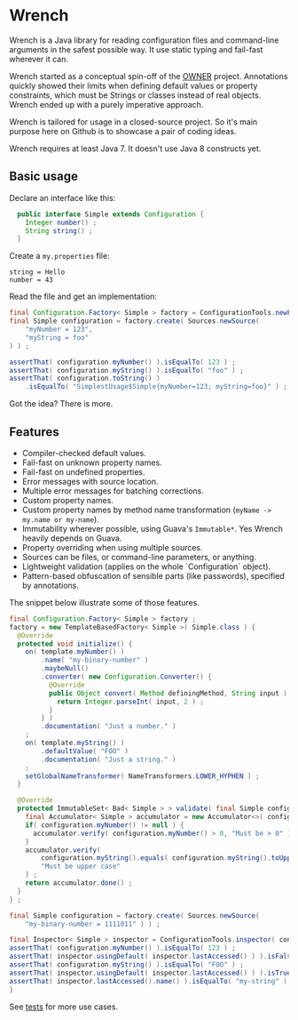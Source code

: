 Wrench
======

Wrench is a Java library for reading configuration files and command-line arguments in the safest possible way. It use static typing and fail-fast wherever it can.

Wrench started as a conceptual spin-off of the [OWNER](https://github.com/lviggiano/owner) project. Annotations quickly showed their limits when defining default values or property constraints, which must be Strings or classes instead of real objects. Wrench ended up with a purely imperative approach.    

Wrench is tailored for usage in a closed-source project. So it's main purpose here on Github is to showcase a pair of coding ideas.

Wrench requires at least Java 7. It doesn't use Java 8 constructs yet.


Basic usage
-----------

Declare an interface like this:

```java
  public interface Simple extends Configuration {
    Integer number() ;
    String string() ;
  }
```

Create a `my.properties` file:

```properties
string = Hello
number = 43
```

Read the file and get an implementation:

```java
final Configuration.Factory< Simple > factory = ConfigurationTools.newFactory( Simple.class ) ;
final Simple configuration = factory.create( Sources.newSource(
    "myNumber = 123",
    "myString = foo"
) ) ;

assertThat( configuration.myNumber() ).isEqualTo( 123 ) ;
assertThat( configuration.myString() ).isEqualTo( "foo" ) ;
assertThat( configuration.toString() )
    .isEqualTo( "SimplestUsage$Simple{myNumber=123; myString=foo}" ) ;
```

Got the idea? There is more.

Features
--------

- Compiler-checked default values.
- Fail-fast on unknown property names.
- Fail-fast on undefined properties.
- Error messages with source location.
- Multiple error messages for batching corrections.
- Custom property names.
- Custom property names by method name transformation (`myName -> my.name or my-name`).
- Immutability wherever possible, using Guava's `Immutable*`. Yes Wrench heavily depends on Guava.
- Property overriding when using multiple sources.
- Sources can be files, or command-line parameters, or anything.
- Lightweight validation (applies on the whole ´Configuration´ object).
- Pattern-based obfuscation of sensible parts (like passwords), specified by annotations.

The snippet below illustrate some of those features.

```java
final Configuration.Factory< Simple > factory ;
factory = new TemplateBasedFactory< Simple >( Simple.class ) {
  @Override
  protected void initialize() {
    on( template.myNumber() )
        .name( "my-binary-number" )
        .maybeNull()
        .converter( new Configuration.Converter() {
          @Override
          public Object convert( Method definingMethod, String input ) throws Exception {
            return Integer.parseInt( input, 2 ) ;
          }
        } )
        .documentation( "Just a number." )
    ;
    on( template.myString() )
        .defaultValue( "FOO" )
        .documentation( "Just a string." )
    ;
    setGlobalNameTransformer( NameTransformers.LOWER_HYPHEN ) ;
  }

  @Override
  protected ImmutableSet< Bad< Simple > > validate( final Simple configuration ) {
    final Accumulator< Simple > accumulator = new Accumulator<>( configuration ) ;
    if( configuration.myNumber() != null ) {
      accumulator.verify( configuration.myNumber() > 0, "Must be > 0" ) ;
    }
    accumulator.verify(
        configuration.myString().equals( configuration.myString().toUpperCase() ),
        "Must be upper case"
    ) ;
    return accumulator.done() ;
  }
} ;

final Simple configuration = factory.create( Sources.newSource(
    "my-binary-number = 1111011" ) ) ;

final Inspector< Simple > inspector = ConfigurationTools.inspector( configuration ) ;
assertThat( configuration.myNumber() ).isEqualTo( 123 ) ;
assertThat( inspector.usingDefault( inspector.lastAccessed() ) ).isFalse() ;
assertThat( configuration.myString() ).isEqualTo( "FOO" ) ;
assertThat( inspector.usingDefault( inspector.lastAccessed() ) ).isTrue() ;
assertThat( inspector.lastAccessed().name() ).isEqualTo( "my-string" ) ;
}
```

See [tests](https://github.com/caillette/Wrench/tree/master/src/test/java/io/github/caillette/wrench/showcase) for more use cases.


